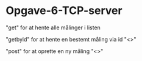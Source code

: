 # Opgave-6-TCP-server

"get" for at hente alle målinger i listen

"getbyid" for at hente en bestemt måling via id
"<<id>>"

"post" for at oprette en ny måling
"<<name temp humidity>>"
